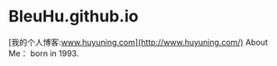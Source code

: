 # BleuHu.github.io
[我的个人博客:www.huyuning.com](http://www.huyuning.com/)
About Me： born in 1993.



 



